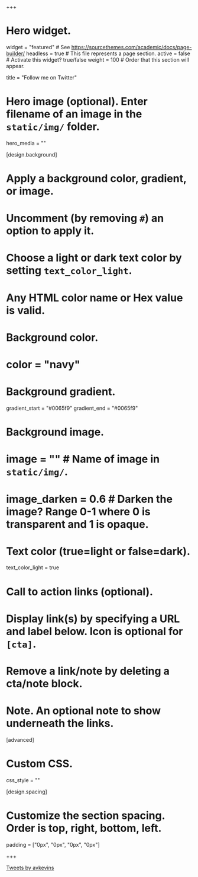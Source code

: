 +++
# Hero widget.
widget = "featured"  # See https://sourcethemes.com/academic/docs/page-builder/
headless = true  # This file represents a page section.
active = false  # Activate this widget? true/false
weight = 100  # Order that this section will appear.

title = "Follow me on Twitter"

# Hero image (optional). Enter filename of an image in the `static/img/` folder.
hero_media = ""

[design.background]
  # Apply a background color, gradient, or image.
  #   Uncomment (by removing `#`) an option to apply it.
  #   Choose a light or dark text color by setting `text_color_light`.
  #   Any HTML color name or Hex value is valid.

  # Background color.
  # color = "navy"
  
  # Background gradient.
  gradient_start = "#0065f9"
  gradient_end = "#0065f9"
  
  # Background image.
  # image = ""  # Name of image in `static/img/`.
  # image_darken = 0.6  # Darken the image? Range 0-1 where 0 is transparent and 1 is opaque.

  # Text color (true=light or false=dark).
  text_color_light = true

# Call to action links (optional).
#   Display link(s) by specifying a URL and label below. Icon is optional for `[cta]`.
#   Remove a link/note by deleting a cta/note block.

# Note. An optional note to show underneath the links.

[advanced]
 # Custom CSS. 
 css_style = ""
 
[design.spacing]
  # Customize the section spacing. Order is top, right, bottom, left.
  padding = ["0px", "0px", "0px", "0px"]
  
+++

<a class="twitter-timeline" data-width="524" data-height="324" href="https://twitter.com/avkevins?ref_src=twsrc%5Etfw">Tweets by avkevins</a> <script async src="https://platform.twitter.com/widgets.js" charset="utf-8"></script>

